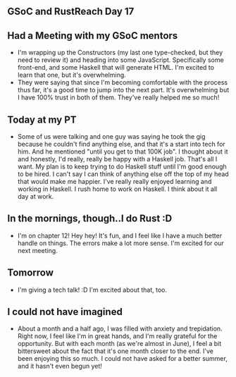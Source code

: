 ## GSoC and RustReach Day 17

## Had a Meeting with my GSoC mentors
- I'm wrapping up the Constructors (my last one type-checked, but they need to review it) and
  heading into some JavaScript. Specifically some front-end, and some Haskell that will generate
  HTML. I'm excited to learn that one, but it's overwhelming.
- They were saying that since I'm becoming comfortable with the process thus far, it's a good time to
  jump into the next part. It's overwhelming but I have 100% trust in both of them. They've really helped 
  me so much!
 
## Today at my PT
- Some of us were talking and one guy was saying he took the gig because he couldn't find anything else,
  and that it's a start into tech for him. And he mentioned "until you get to that 100K job".
  I thought about it and honestly, I'd really, really be happy with a Haskell job. That's all I want.
  My plan is to keep trying to do Haskell stuff until I'm good enough to be hired. I can't say I can think
  of anything else off the top of my head that would make me happier. I've really really enjoyed learning and 
  working in Haskell. I rush home to work on Haskell. I think about it all day at work.
  
## In the mornings, though..I do Rust :D
- I'm on chapter 12! Hey hey! It's fun, and I feel like I have a much better handle on things. The errors make 
  a lot more sense. I'm excited for our next meeting.
  
## Tomorrow
- I'm giving a tech talk! :D I'm excited about that, too.

## I could not have imagined
- About a month and a half ago, I was filled with anxiety and trepidation. Right now, I feel like I'm in great hands,
  and I'm really grateful for the opportunity. But with each month (as we're almost in June), I feel a bit bittersweet
  about the fact that it's one month closer to the end. I've been enjoying this so much. I could not have asked for a better
  summer, and it hasn't even begun yet!
  

  
  
  
